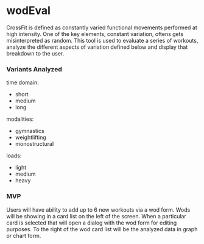 # wodEval

CrossFit is defined as constantly varied functional movements performed at high intensity. One of the key elements, constant variation, oftens gets misinterpreted as random. This tool is used to evaluate a series of workouts, analyze the different aspects of variation defined below and display that breakdown to the user.

### Variants Analyzed

time domain:
 - short
 - medium
 - long
 
 modalities:
  - gymnastics
  - weightlifting
  - monostructural
  
 loads: 
  - light
  - medium
  - heavy

### MVP

Users will have ability to add up to 6 new workouts via a wod form. Wods will be showing in a card list on the left of the screen. When a particular card is selected that will open a dialog with the wod form for editing purposes. To the right of the wod card list will be the analyzed data in graph or chart form.


